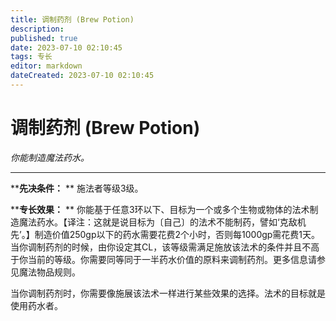 ```yaml
---
title: 调制药剂 (Brew Potion)
description: 
published: true
date: 2023-07-10 02:10:45
tags: 专长
editor: markdown
dateCreated: 2023-07-10 02:10:45
---
```


# 调制药剂 (Brew Potion)

_你能制造魔法药水。_

* * *

****先决条件：** ** 施法者等级3级。

****专长效果：** **
你能基于任意3环以下、目标为一个或多个生物或物体的法术制造魔法药水。【译注：这就是说目标为〔自己〕的法术不能制药，譬如‘克敌机先’。】制造价值250gp以下的药水需要花费2个小时，否则每1000gp需花费1天。当你调制药剂的时候，由你设定其CL，该等级需满足施放该法术的条件并且不高于你当前的等级。你需要同等同于一半药水价值的原料来调制药剂。更多信息请参见魔法物品规则。

当你调制药剂时，你需要像施展该法术一样进行某些效果的选择。法术的目标就是使用药水者。

